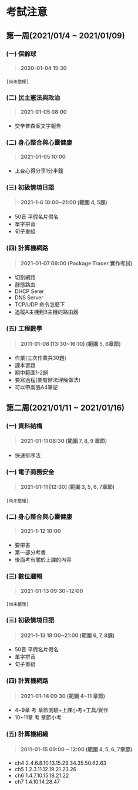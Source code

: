 # 考試注意

## 第一周(2021/01/4 ~ 2021/01/09)
### (一) 保齡球
> #### 2020-01-04 15:30
    [尚未整理]

### (二) 民主憲法與政治
> #### 2021-01-05 08:00
 - 交辛普森案文字報告


### (二) 身心整合與心靈健康
> #### 2021-01-05 10:00
 - 上台心得分享1分半鐘

### (三) 初級情境日語
> #### 2021-1-6 18:00~21:00 (範圍 4, 5課)
 - 50音 平假名片假名
 - 單字拼音
 - 句子重組

### (四) 計算機網路
> #### 2021-01-07 09:00 (Package Tracer 實作考試)
 - 切割網路
 - 靜態路由
 - DHCP Serer
 - DNS Server
 - TCP/UDP 命令怎麼下
 - 追蹤A主機到B主機的路由器

### (五) 工程數學
> #### 2011-01-08 [13:30~16:10] (範圍 5, 6章節)
- 作業(三次作業共30題)
- 課本習題
- 期中範圍1-2題
- 要寫過程(要有辦法理解做法)
- 可以帶兩張A4筆記

## 第二周(2021/01/11 ~ 2021/01/16)
### (一) 資料結構
> #### 2021-01-11 08:30 (範圍 7, 8, 9 章節)
 - 快速排序法

### (一) 電子商務安全
> #### 2021-01-11 [12:30] (範圍 3, 5, 6, 7章節)
    [尚未整理]

### (二) 身心整合與心靈健康
> #### 2021-1-12 10:00
 - 要帶書
 - 第一部分考書
 - 後面考有關於上課的內容

### (三) 數位邏輯
> #### 2021-01-13 09:30~12:00
    [尚未整理]

### (三) 初級情境日語
> #### 2021-1-13 18:00~21:00 (範圍 6, 7, 8課)
 - 50音 平假名片假名
 - 單字拼音
 - 句子重組

### (四) 計算機網路
> #### 2021-01-14 09:30 (範圍 4~11 章節)
 - 4~9章 考 章節測驗+上課小考+工具/實作
 - 10~11章 考 章節小考

### (五) 計算機組織
> #### 2011-01-15 09:00 ~ 12:00 (範圍 4, 5, 6, 7章節)
- ch4 2.4.6.8.10.13.15.29.34.35.50.62.63
- ch5 1.2.3.11.12.19.21.23.26
- ch6 1.4.7.10.15.18.21.22
- ch7 1.4.10.14.28.47